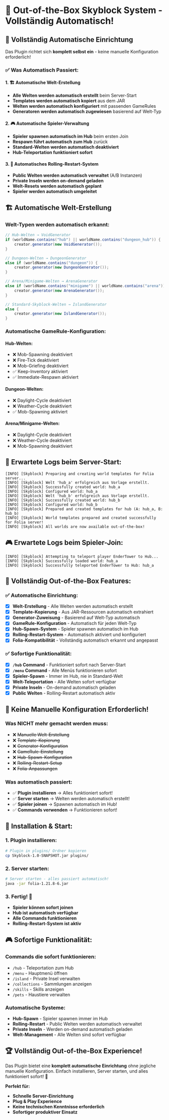 # 🚀 Out-of-the-Box Skyblock System - Vollständig Automatisch!

## 🎯 **Vollständig Automatische Einrichtung**

Das Plugin richtet sich **komplett selbst ein** - keine manuelle Konfiguration erforderlich!

### ✅ **Was Automatisch Passiert:**

#### **1. 🏗️ Automatische Welt-Erstellung**
- **Alle Welten werden automatisch erstellt** beim Server-Start
- **Templates werden automatisch kopiert** aus dem JAR
- **Welten werden automatisch konfiguriert** mit passenden GameRules
- **Generatoren werden automatisch zugewiesen** basierend auf Welt-Typ

#### **2. 🎮 Automatische Spieler-Verwaltung**
- **Spieler spawnen automatisch im Hub** beim ersten Join
- **Respawn führt automatisch zum Hub** zurück
- **Standard-Welten werden automatisch deaktiviert**
- **Hub-Teleportation funktioniert sofort**

#### **3. 🔄 Automatisches Rolling-Restart-System**
- **Public Welten werden automatisch verwaltet** (A/B Instanzen)
- **Private Inseln werden on-demand geladen**
- **Welt-Resets werden automatisch geplant**
- **Spieler werden automatisch umgeleitet**

## 🏗️ **Automatische Welt-Erstellung**

### **Welt-Typen werden automatisch erkannt:**

```java
// Hub-Welten → VoidGenerator
if (worldName.contains("hub") || worldName.contains("dungeon_hub")) {
    creator.generator(new VoidGenerator());
}

// Dungeon-Welten → DungeonGenerator  
else if (worldName.contains("dungeon")) {
    creator.generator(new DungeonGenerator());
}

// Arena/Minigame-Welten → ArenaGenerator
else if (worldName.contains("minigame") || worldName.contains("arena")) {
    creator.generator(new ArenaGenerator());
}

// Standard-Skyblock-Welten → IslandGenerator
else {
    creator.generator(new IslandGenerator());
}
```

### **Automatische GameRule-Konfiguration:**

#### **Hub-Welten:**
- ❌ Mob-Spawning deaktiviert
- ❌ Fire-Tick deaktiviert  
- ❌ Mob-Griefing deaktiviert
- ✅ Keep-Inventory aktiviert
- ✅ Immediate-Respawn aktiviert

#### **Dungeon-Welten:**
- ❌ Daylight-Cycle deaktiviert
- ❌ Weather-Cycle deaktiviert
- ✅ Mob-Spawning aktiviert

#### **Arena/Minigame-Welten:**
- ❌ Daylight-Cycle deaktiviert
- ❌ Weather-Cycle deaktiviert
- ❌ Mob-Spawning deaktiviert

## 🎯 **Erwartete Logs beim Server-Start:**

```
[INFO] [Skyblock] Preparing and creating world templates for Folia server...
[INFO] [Skyblock] Welt 'hub_a' erfolgreich aus Vorlage erstellt.
[INFO] [Skyblock] Successfully created world: hub_a
[INFO] [Skyblock] Configured world: hub_a
[INFO] [Skyblock] Welt 'hub_b' erfolgreich aus Vorlage erstellt.
[INFO] [Skyblock] Successfully created world: hub_b
[INFO] [Skyblock] Configured world: hub_b
[INFO] [Skyblock] Prepared and created templates for hub (A: hub_a, B: hub_b)
[INFO] [Skyblock] World templates prepared and created successfully for Folia server!
[INFO] [Skyblock] All worlds are now available out-of-the-box!
```

## 🎮 **Erwartete Logs beim Spieler-Join:**

```
[INFO] [Skyblock] Attempting to teleport player EnderTower to Hub...
[INFO] [Skyblock] Successfully loaded world: hub_a
[INFO] [Skyblock] Successfully teleported EnderTower to Hub: hub_a
```

## 🚀 **Vollständig Out-of-the-Box Features:**

### ✅ **Automatische Einrichtung:**
- [x] **Welt-Erstellung** - Alle Welten werden automatisch erstellt
- [x] **Template-Kopierung** - Aus JAR-Ressourcen automatisch extrahiert
- [x] **Generator-Zuweisung** - Basierend auf Welt-Typ automatisch
- [x] **GameRule-Konfiguration** - Automatisch für jeden Welt-Typ
- [x] **Hub-Spawn-System** - Spieler spawnen automatisch im Hub
- [x] **Rolling-Restart-System** - Automatisch aktiviert und konfiguriert
- [x] **Folia-Kompatibilität** - Vollständig automatisch erkannt und angepasst

### ✅ **Sofortige Funktionalität:**
- [x] **`/hub` Command** - Funktioniert sofort nach Server-Start
- [x] **`/menu` Command** - Alle Menüs funktionieren sofort
- [x] **Spieler-Spawn** - Immer im Hub, nie in Standard-Welt
- [x] **Welt-Teleportation** - Alle Welten sofort verfügbar
- [x] **Private Inseln** - On-demand automatisch geladen
- [x] **Public Welten** - Rolling-Restart automatisch aktiv

## 🎯 **Keine Manuelle Konfiguration Erforderlich!**

### **Was NICHT mehr gemacht werden muss:**
- ❌ ~~Manuelle Welt-Erstellung~~
- ❌ ~~Template-Kopierung~~
- ❌ ~~Generator-Konfiguration~~
- ❌ ~~GameRule-Einstellung~~
- ❌ ~~Hub-Spawn-Konfiguration~~
- ❌ ~~Rolling-Restart-Setup~~
- ❌ ~~Folia-Anpassungen~~

### **Was automatisch passiert:**
- ✅ **Plugin installieren** → Alles funktioniert sofort!
- ✅ **Server starten** → Welten werden automatisch erstellt!
- ✅ **Spieler joinen** → Spawnen automatisch im Hub!
- ✅ **Commands verwenden** → Funktionieren sofort!

## 🚀 **Installation & Start:**

### **1. Plugin installieren:**
```bash
# Plugin in plugins/ Ordner kopieren
cp Skyblock-1.0-SNAPSHOT.jar plugins/
```

### **2. Server starten:**
```bash
# Server starten - alles passiert automatisch!
java -jar folia-1.21.8-6.jar
```

### **3. Fertig! 🎉**
- **Spieler können sofort joinen**
- **Hub ist automatisch verfügbar**
- **Alle Commands funktionieren**
- **Rolling-Restart-System ist aktiv**

## 🎮 **Sofortige Funktionalität:**

### **Commands die sofort funktionieren:**
- `/hub` - Teleportation zum Hub
- `/menu` - Hauptmenü öffnen
- `/island` - Private Insel verwalten
- `/collections` - Sammlungen anzeigen
- `/skills` - Skills anzeigen
- `/pets` - Haustiere verwalten

### **Automatische Systeme:**
- **Hub-Spawn** - Spieler spawnen immer im Hub
- **Rolling-Restart** - Public Welten werden automatisch verwaltet
- **Private Inseln** - Werden on-demand automatisch geladen
- **Welt-Management** - Alle Welten sind sofort verfügbar

## 🏆 **Vollständig Out-of-the-Box Experience!**

Das Plugin bietet eine **komplett automatische Einrichtung** ohne jegliche manuelle Konfiguration. Einfach installieren, Server starten, und alles funktioniert sofort! 🚀

**Perfekt für:**
- **Schnelle Server-Einrichtung**
- **Plug & Play Experience**
- **Keine technischen Kenntnisse erforderlich**
- **Sofortiger produktiver Einsatz**
